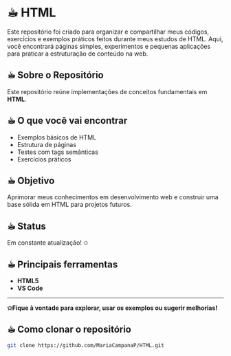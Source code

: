 # ☕︎ HTML

Este repositório foi criado para organizar e compartilhar meus códigos, exercícios e exemplos práticos feitos durante meus estudos de HTML. Aqui, você encontrará páginas simples, experimentos e pequenas aplicações para praticar a estruturação de conteúdo na web.

## ☕︎ Sobre o Repositório

Este repositório reúne implementações de conceitos fundamentais em **HTML**.

## ☕︎ O que você vai encontrar

- Exemplos básicos de HTML
- Estrutura de páginas
- Testes com tags semânticas
- Exercícios práticos

## ☕︎ Objetivo

Aprimorar meus conhecimentos em desenvolvimento web e construir uma base sólida em HTML para projetos futuros.

## ☕︎ Status 

Em constante atualização! ✩

## ☕︎ Principais ferramentas
 - **HTML5**
 - **VS Code**
   
---
**✩Fique à vontade para explorar, usar os exemplos ou sugerir melhorias!**

 ## ☕︎ Como clonar o repositório

 ```bash
git clone https://github.com/MariaCampanaP/HTML.git
